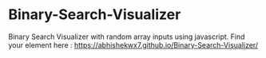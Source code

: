 # Binary-Search-Visualizer
Binary Search Visualizer with random array inputs using javascript.
Find your element here : https://abhishekwx7.github.io/Binary-Search-Visualizer/

